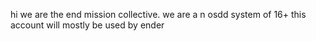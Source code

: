 hi we are the end mission collective.
we are a n osdd system of 16+
this account will mostly be used by ender 
